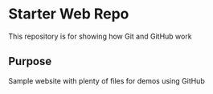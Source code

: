# Starter Web Repo

This repository is for showing how Git and GitHub work

## Purpose

Sample website with plenty of files for demos using GitHub
